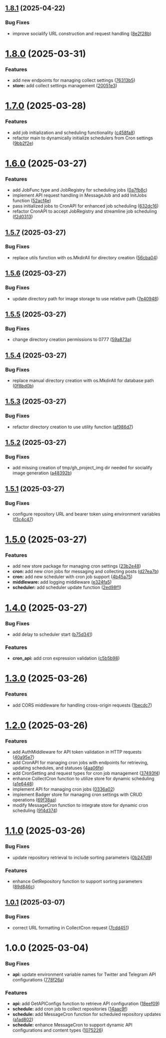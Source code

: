 ## [1.8.1](https://github.com/think-root/content-maestro/compare/v1.8.0...v1.8.1) (2025-04-22)


### Bug Fixes

* improve socialify URL construction and request handling ([8e2f28b](https://github.com/think-root/content-maestro/commit/8e2f28b4c4588970a923e299e4dfd30ea140df15))

# [1.8.0](https://github.com/think-root/content-maestro/compare/v1.7.0...v1.8.0) (2025-03-31)


### Features

* add new endpoints for managing collect settings ([76313b5](https://github.com/think-root/content-maestro/commit/76313b5d75f06a7273f289e8f67345abc4f32c9e))
* **store:** add collect settings management ([20051e3](https://github.com/think-root/content-maestro/commit/20051e3013a07f1b97fdfbe6037feaa5aeae3eb1))

# [1.7.0](https://github.com/think-root/content-maestro/compare/v1.6.0...v1.7.0) (2025-03-28)


### Features

* add job initialization and scheduling functionality ([c458fa8](https://github.com/think-root/content-maestro/commit/c458fa8f7fdf385312a33cbfe39b5cd8329c565a))
* refactor main to dynamically initialize schedulers from Cron settings ([9bb2f2e](https://github.com/think-root/content-maestro/commit/9bb2f2e92d381b49332caa84b8907cc02bc82b4b))

# [1.6.0](https://github.com/think-root/content-maestro/compare/v1.5.7...v1.6.0) (2025-03-27)


### Features

* add JobFunc type and JobRegistry for scheduling jobs ([0a7fb8c](https://github.com/think-root/content-maestro/commit/0a7fb8cd4dba78b4aae39b738c781caa0442320c))
* implement API request handling in MessageJob and add InitJobs function ([52acf4e](https://github.com/think-root/content-maestro/commit/52acf4e8983a606c596458a145b21fbfbc7a0ee9))
* pass initialized jobs to CronAPI for enhanced job scheduling ([632dc16](https://github.com/think-root/content-maestro/commit/632dc164a5b7bdfa7633b97f495c7059ccfe4b96))
* refactor CronAPI to accept JobRegistry and streamline job scheduling ([f2d0313](https://github.com/think-root/content-maestro/commit/f2d03138cfa2a789d55b295d3fd3bcda49ab57bf))

## [1.5.7](https://github.com/think-root/content-maestro/compare/v1.5.6...v1.5.7) (2025-03-27)


### Bug Fixes

* replace utils function with os.MkdirAll for directory creation ([56cba04](https://github.com/think-root/content-maestro/commit/56cba041aa11d0d1071bdb45e68f0ec1e5f909c3))

## [1.5.6](https://github.com/think-root/content-maestro/compare/v1.5.5...v1.5.6) (2025-03-27)


### Bug Fixes

* update directory path for image storage to use relative path ([7e40948](https://github.com/think-root/content-maestro/commit/7e409482214fe7f2e2783c505476b54534a0537c))

## [1.5.5](https://github.com/think-root/content-maestro/compare/v1.5.4...v1.5.5) (2025-03-27)


### Bug Fixes

* change directory creation permissions to 0777 ([59a873a](https://github.com/think-root/content-maestro/commit/59a873a8fb265e8852d8d6dd6f33730207762256))

## [1.5.4](https://github.com/think-root/content-maestro/compare/v1.5.3...v1.5.4) (2025-03-27)


### Bug Fixes

* replace manual directory creation with os.MkdirAll for database path ([0f8bd0b](https://github.com/think-root/content-maestro/commit/0f8bd0b87013686a4050a7c9fcb8f9dafb31b523))

## [1.5.3](https://github.com/think-root/content-maestro/compare/v1.5.2...v1.5.3) (2025-03-27)


### Bug Fixes

* refactor directory creation to use utility function ([af986d7](https://github.com/think-root/content-maestro/commit/af986d789c30e0d064b1e8ca8367485f87f94a99))

## [1.5.2](https://github.com/think-root/content-maestro/compare/v1.5.1...v1.5.2) (2025-03-27)


### Bug Fixes

* add missing creation of tmp/gh_project_img dir needed for socialify image generation ([a48392b](https://github.com/think-root/content-maestro/commit/a48392bb38e96190d6ab5b478b493e087f585e86))

## [1.5.1](https://github.com/think-root/content-maestro/compare/v1.5.0...v1.5.1) (2025-03-27)


### Bug Fixes

* configure repository URL and bearer token using environment variables ([f3c4c47](https://github.com/think-root/content-maestro/commit/f3c4c47a0e665aab33928a016b3cfcc258dca313))

# [1.5.0](https://github.com/think-root/content-maestro/compare/v1.4.0...v1.5.0) (2025-03-27)


### Features

* add new store package for managing cron settings ([23b2e48](https://github.com/think-root/content-maestro/commit/23b2e48c12a5c56c53524279b68777b1da3e69b9))
* **cron:** add new cron jobs for messaging and collecting posts ([d27ea7b](https://github.com/think-root/content-maestro/commit/d27ea7bb3d8510a4887d8c0ffc90c1e8469f290b))
* **cron:** add new scheduler with cron job support ([4b45a75](https://github.com/think-root/content-maestro/commit/4b45a754e8bf761813440a3323d4589d375c0bc4))
* **middleware:** add logging middleware ([e324fa5](https://github.com/think-root/content-maestro/commit/e324fa5e8363f15266d1c7883fe09455101a48df))
* **scheduler:** add scheduler update function ([2ed98f1](https://github.com/think-root/content-maestro/commit/2ed98f13a343d89c49bda20106ce8665009d3878))

# [1.4.0](https://github.com/think-root/content-maestro/compare/v1.3.0...v1.4.0) (2025-03-27)


### Bug Fixes

* add delay to scheduler start ([b75d341](https://github.com/think-root/content-maestro/commit/b75d34101a9030134ace529e79201f34a7428d1c))


### Features

* **cron_api:** add cron expression validation ([c5b5b98](https://github.com/think-root/content-maestro/commit/c5b5b9875e4114500ce4e40e0616df946a70dd29))

# [1.3.0](https://github.com/think-root/content-maestro/compare/v1.2.0...v1.3.0) (2025-03-26)


### Features

* add CORS middleware for handling cross-origin requests ([1becdc7](https://github.com/think-root/content-maestro/commit/1becdc7dde22c909b7a37888257c48cb8cd59087))

# [1.2.0](https://github.com/think-root/content-maestro/compare/v1.1.0...v1.2.0) (2025-03-26)


### Features

* add AuthMiddleware for API token validation in HTTP requests ([40a95e7](https://github.com/think-root/content-maestro/commit/40a95e7d7b035e5396c1f84aa00c9f1041dc37c2))
* add CronAPI for managing cron jobs with endpoints for retrieving, updating schedules, and statuses ([4aa06fe](https://github.com/think-root/content-maestro/commit/4aa06fef4aca483984a4eb2a305ecdcf7fbbe08e))
* add CronSetting and request types for cron job management ([37493f4](https://github.com/think-root/content-maestro/commit/37493f42a62a455c396c8d43aac6caf119868598))
* enhance CollectCron function to utilize store for dynamic scheduling ([a1e6448](https://github.com/think-root/content-maestro/commit/a1e6448400576e4597926c0f099a24341452c8e8))
* implement API for managing cron jobs ([0336a02](https://github.com/think-root/content-maestro/commit/0336a0245b0e2fca9cef67c84d0438ef9f196cea))
* implement Badger store for managing cron settings with CRUD operations ([69f38aa](https://github.com/think-root/content-maestro/commit/69f38aa3efadd16fb43a1641fdf19ab7bca1ab3e))
* modify MessageCron function to integrate store for dynamic cron scheduling ([914d374](https://github.com/think-root/content-maestro/commit/914d3740c617198be0f9f5183a4e76deccccdf31))

# [1.1.0](https://github.com/think-root/content-maestro/compare/v1.0.1...v1.1.0) (2025-03-26)


### Bug Fixes

* update repository retrieval to include sorting parameters ([0b247d9](https://github.com/think-root/content-maestro/commit/0b247d91c1c1ffcf435f2e1bd2c1d29e3e0b7ab7))


### Features

* enhance GetRepository function to support sorting parameters ([89d846c](https://github.com/think-root/content-maestro/commit/89d846c739dd7e90508076f907c364f7076fb7d4))

## [1.0.1](https://github.com/think-root/content-maestro/compare/v1.0.0...v1.0.1) (2025-03-07)


### Bug Fixes

* correct URL formatting in CollectCron request ([7cdd451](https://github.com/think-root/content-maestro/commit/7cdd451e51d684e3113b7eff4da4771e21473dbc))

# 1.0.0 (2025-03-04)


### Bug Fixes

* **api:** update environment variable names for Twitter and Telegram API configurations ([778f26a](https://github.com/think-root/content-maestro/commit/778f26ad1ff0a58ec9209338591d7f4721a8e152))


### Features

* **api:** add GetAPIConfigs function to retrieve API configuration ([18eef09](https://github.com/think-root/content-maestro/commit/18eef097e105fa49a4c965cac9d6d2200f865f69))
* **schedule:** add cron job to collect repositories ([14aac9f](https://github.com/think-root/content-maestro/commit/14aac9f3bbf8a3e04a1bf80375ab4c99dce4be83))
* **schedule:** add MessageCron function for scheduled repository updates ([a1ad802](https://github.com/think-root/content-maestro/commit/a1ad80239198f29ace3d8b8227af619866569705))
* **schedule:** enhance MessageCron to support dynamic API configurations and content types ([1075226](https://github.com/think-root/content-maestro/commit/10752269930df4bf5a4237da7aa54255e44c9766))

